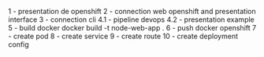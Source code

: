  

1 - presentation de openshift 
2 - connection web openshift and presentation interface
3 - connection cli 
4.1 - pipeline devops
4.2 - presentation example 
5 - build docker
    docker build -t node-web-app .
6 - push docker openshift 
7 - create pod 
8 - create service 
9 - create route 
10 - create deployment config


